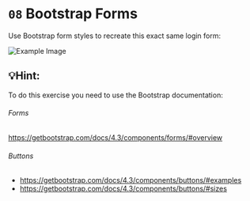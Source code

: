 # `08` Bootstrap Forms

Use Bootstrap form styles to recreate this exact same login form:

![Example Image](https://storage.googleapis.com/replit/images/1509929123152_1b46a092784a41428bb0ea6b77147b1c.png)

## 💡Hint:
To do this exercise you need to use the Bootstrap documentation:

###### Forms
https://getbootstrap.com/docs/4.3/components/forms/#overview

###### Buttons
- https://getbootstrap.com/docs/4.3/components/buttons/#examples
- https://getbootstrap.com/docs/4.3/components/buttons/#sizes